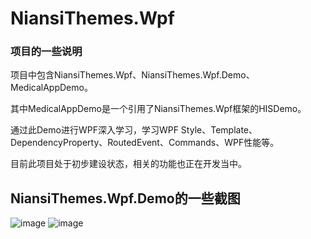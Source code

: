 # NiansiThemes.Wpf

### 项目的一些说明

项目中包含NiansiThemes.Wpf、NiansiThemes.Wpf.Demo、MedicalAppDemo。

其中MedicalAppDemo是一个引用了NiansiThemes.Wpf框架的HISDemo。

通过此Demo进行WPF深入学习，学习WPF Style、Template、DependencyProperty、RoutedEvent、Commands、WPF性能等。

目前此项目处于初步建设状态，相关的功能也正在开发当中。

NiansiThemes.Wpf.Demo的一些截图
-----------------------------------

![image](https://github.com/Li-Niansi/NiansiThemes.Wpf/blob/master/home1.jpg)
![image](https://github.com/Li-Niansi/NiansiThemes.Wpf/blob/master/home2.jpg)
